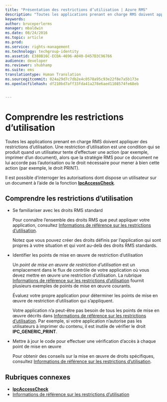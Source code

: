 ```yaml
---
title: "Présentation des restrictions d’utilisation | Azure RMS"
description: "Toutes les applications prenant en charge RMS doivent appliquer des restrictions d’utilisation."
keywords: 
author: bruceperlerms
manager: mbaldwin
ms.date: 08/24/2016
ms.topic: article
ms.prod: 
ms.service: rights-management
ms.technology: techgroup-identity
ms.assetid: E388B16C-ECDA-4696-A040-D457D3C96766
audience: developer
ms.reviewer: shubhamp
ms.suite: ems
translationtype: Human Translation
ms.sourcegitcommit: 024a29d7c7db2e4c0578a95c93e22f8e7a5b173e
ms.openlocfilehash: df210bd7aff33fda41a278e6aed1108574fe68eb


---
```


# Comprendre les restrictions d’utilisation

Toutes les applications prenant en charge RMS doivent appliquer des restrictions d’utilisation. Une restriction d’utilisation est une condition qui se produit quand un utilisateur tente d’effectuer une action (par exemple, imprimer d’un document), alors que la stratégie RMS pour ce document ne lui accorde pas l’autorisation ou le droit nécessaire pour mener à bien cette action (par exemple, le droit PRINT).

Il est possible d’interroger les autorisations dont dispose un utilisateur sur un document à l’aide de la fonction [**IpcAccessCheck**](/rights-management/sdk/2.1/api/win/functions#msipc_ipcaccesscheck).

## Comprendre les restrictions d’utilisation

-   Se familiariser avec les droits RMS standard

    Pour connaître l’ensemble des droits RMS que peut appliquer votre application, consultez [Informations de référence sur les restrictions d’utilisation](usage-restriction-reference.md).

    Notez que vous pouvez créer des droits définis par l’application qui sont propres à votre situation et qui vont au-delà des droits RMS standards.

-   Identifier les points de mise en œuvre de restriction d’utilisation

    Un *point de mise en œuvre de restriction d’utilisation* est un emplacement dans le flux de contrôle de votre application où vous devez mettre en œuvre une restriction d’utilisation. La rubrique [Informations de référence sur les restrictions d’utilisation](usage-restriction-reference.md) fournit plusieurs exemples de points de mise en œuvre courants.

    Évaluez votre propre application pour déterminer les points de mise en œuvre de restriction d’utilisation qui s’appliquent.

    Votre application n’a peut-être pas besoin de tous les points de mise en œuvre décrits dans [Informations de référence sur les restrictions d’utilisation](usage-restriction-reference.md). Par exemple, si votre application n’autorise pas les utilisateurs à imprimer du contenu, il est inutile de vérifier le droit **IPC\_GENERIC\_PRINT**.

-   Mettre à jour le code pour effectuer une vérification d’accès à chaque point de mise en œuvre

    Pour obtenir des conseils sur la mise en œuvre de droits spécifiques, consultez [Informations de référence sur les restrictions d’utilisation](usage-restriction-reference.md).

## Rubriques connexes

* [**IpcAccessCheck**](/rights-management/sdk/2.1/api/win/functions#msipc_ipcaccesscheck)
* [Informations de référence sur les restrictions d’utilisation](usage-restriction-reference.md)
 

 



<!--HONumber=Aug16_HO4-->


